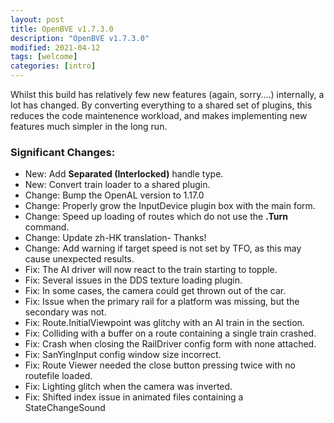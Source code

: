```yaml
---
layout: post
title: OpenBVE v1.7.3.0
description: "OpenBVE v1.7.3.0"
modified: 2021-04-12
tags: [welcome]
categories: [intro]
---
```


Whilst this build has relatively few new features (again, sorry....) internally, a lot has changed.
By converting everything to a shared set of plugins, this reduces the code maintenence workload, and makes implementing new features much simpler in the long run.


### Significant Changes:
* New: Add **Separated (Interlocked)** handle type.
* New: Convert train loader to a shared plugin.
* Change: Bump the OpenAL version to 1.17.0
* Change: Properly grow the InputDevice plugin box with the main form.
* Change: Speed up loading of routes which do not use the **.Turn** command.
* Change: Update zh-HK translation- Thanks!
* Change: Add warning if target speed is not set by TFO, as this may cause unexpected results.
* Fix: The AI driver will now react to the train starting to topple.
* Fix: Several issues in the DDS texture loading plugin.
* Fix: In some cases, the camera could get thrown out of the car.
* Fix: Issue when the primary rail for a platform was missing, but the secondary was not.
* Fix: Route.InitialViewpoint was glitchy with an AI train in the section.
* Fix: Colliding with a buffer on a route containing a single train crashed.
* Fix: Crash when closing the RailDriver config form with none attached.
* Fix: SanYingInput config window size incorrect.
* Fix: Route Viewer needed the close button pressing twice with no routefile loaded.
* Fix: Lighting glitch when the camera was inverted.
* Fix: Shifted index issue in animated files containing a StateChangeSound